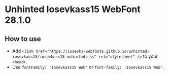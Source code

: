 # Unhinted Iosevkass15 WebFont 28.1.0

## How to use

- Add `<link href="https://iosevka-webfonts.github.io/unhinted-iosevkass15/iosevkass15-unhinted.css" rel="stylesheet" />` to your `<head>`.
- Use `fontFamily: 'Iosevkass15 Web'` or `font-family: 'Iosevkass15 Web'`.
